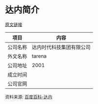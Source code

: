 # 达内简介

[原文链接](https://www.it-this-year.com/2020/04/23/191)

|项目|内容|
|-----|-----|
|公司名称|达内时代科技集团有限公司|
|外文名称|tarena|
|公司地址|2001|
|成立时间||
|公司官网||

资料来源: 
[百度百科-达内](https://baike.baidu.com/item/%E8%BE%BE%E5%86%85)